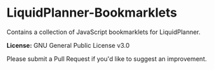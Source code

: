 # LiquidPlanner-Bookmarklets
Contains a collection of JavaScript bookmarklets for LiquidPlanner.

**License:** GNU General Public License v3.0

Please submit a Pull Request if you'd like to suggest an improvement.
